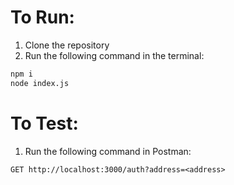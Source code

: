 # To Run:

1. Clone the repository
2. Run the following command in the terminal:
```bash
npm i
node index.js
```

# To Test:

1. Run the following command in Postman:
```
GET http://localhost:3000/auth?address=<address>
```
